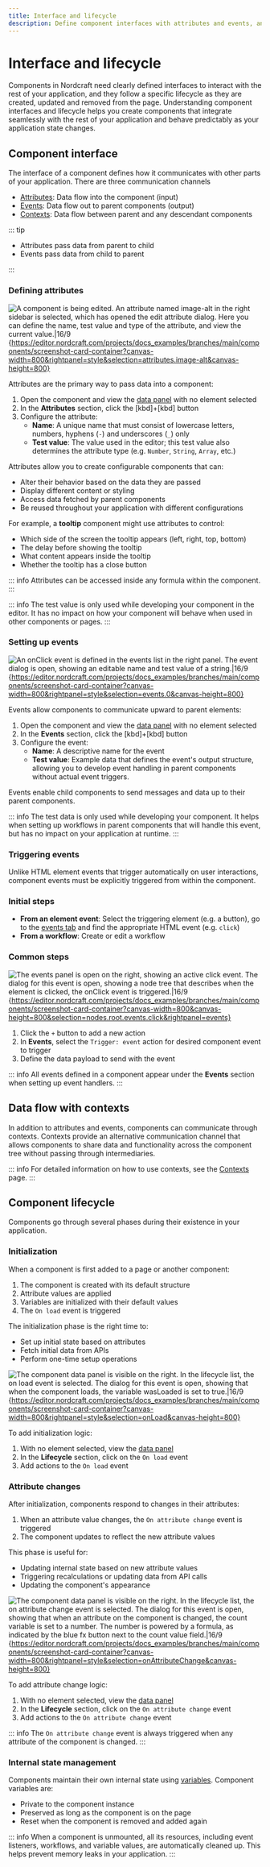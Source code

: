 ```yaml
---
title: Interface and lifecycle
description: Define component interfaces with attributes and events, and control behavior at initialization, update and removal phases in the component lifecycle.
---
```


# Interface and lifecycle

Components in Nordcraft need clearly defined interfaces to interact with the rest of your application, and they follow a specific lifecycle as they are created, updated and removed from the page. Understanding component interfaces and lifecycle helps you create components that integrate seamlessly with the rest of your application and behave predictably as your application state changes.

## Component interface

The interface of a component defines how it communicates with other parts of your application. There are three communication channels

- [Attributes](#defining-attributes): Data flow into the component (input)
- [Events](#setting-up-events): Data flow out to parent components (output)
- [Contexts](#data-flow-with-contexts): Data flow between parent and any descendant components

::: tip

- Attributes pass data from parent to child
- Events pass data from child to parent

:::

### Defining attributes

![A component is being edited. An attribute named image-alt in the right sidebar is selected, which has opened the edit attribute dialog. Here you can define the name, test value and type of the attribute, and view the current value.|16/9](define-an-attribute.webp 'Define an attribute'){https://editor.nordcraft.com/projects/docs_examples/branches/main/components/screenshot-card-container?canvas-width=800&rightpanel=style&selection=attributes.image-alt&canvas-height=800}

Attributes are the primary way to pass data into a component:

1. Open the component and view the [data panel](/the-editor/data-panel) with no element selected
2. In the **Attributes** section, click the [kbd]+[kbd] button
3. Configure the attribute:
   - **Name**: A unique name that must consist of lowercase letters, numbers, hyphens (`-`) and underscores (`_`) only
   - **Test value**: The value used in the editor; this test value also determines the attribute type (e.g. `Number`, `String`, `Array`, etc.)

Attributes allow you to create configurable components that can:

- Alter their behavior based on the data they are passed
- Display different content or styling
- Access data fetched by parent components
- Be reused throughout your application with different configurations

For example, a **tooltip** component might use attributes to control:

- Which side of the screen the tooltip appears (left, right, top, bottom)
- The delay before showing the tooltip
- What content appears inside the tooltip
- Whether the tooltip has a close button

::: info
Attributes can be accessed inside any formula within the component.
:::

::: info
The test value is only used while developing your component in the editor. It has no impact on how your component will behave when used in other components or pages.
:::

### Setting up events

![An onClick event is defined in the events list in the right panel. The event dialog is open, showing an editable name and test value of a string.|16/9](set-up-an-event.webp 'Set up an event'){https://editor.nordcraft.com/projects/docs_examples/branches/main/components/screenshot-card-container?canvas-width=800&rightpanel=style&selection=events.0&canvas-height=800}

Events allow components to communicate upward to parent elements:

1. Open the component and view the [data panel](/the-editor/data-panel) with no element selected
2. In the **Events** section, click the [kbd]+[kbd] button
3. Configure the event:
   - **Name**: A descriptive name for the event
   - **Test value**: Example data that defines the event's output structure, allowing you to develop event handling in parent components without actual event triggers.

Events enable child components to send messages and data up to their parent components.

::: info
The test data is only used while developing your component. It helps when setting up workflows in parent components that will handle this event, but has no impact on your application at runtime.
:::

### Triggering events

Unlike HTML element events that trigger automatically on user interactions, component events must be explicitly triggered from within the component.

### Initial steps

- **From an element event**: Select the triggering element (e.g. a button), go to the [events tab](/the-editor/element-panel#events-tab) and find the appropriate HTML event (e.g. `click`)
- **From a workflow**: Create or edit a workflow

### Common steps

![The events panel is open on the right, showing an active click event. The dialog for this event is open, showing a node tree that describes when the element is clicked, the onClick event is triggered.|16/9](trigger-an-event.webp 'Trigger an event'){https://editor.nordcraft.com/projects/docs_examples/branches/main/components/screenshot-card-container?canvas-width=800&canvas-height=800&selection=nodes.root.events.click&rightpanel=events}

1. Click the `+` button to add a new action
2. In **Events**, select the `Trigger: event` action for desired component event to trigger
3. Define the data payload to send with the event

::: info
All events defined in a component appear under the **Events** section when setting up event handlers.
:::

## Data flow with contexts

In addition to attributes and events, components can communicate through contexts. Contexts provide an alternative communication channel that allows components to share data and functionality across the component tree without passing through intermediaries.

::: info
For detailed information on how to use contexts, see the [Contexts](/contexts/overview) page.
:::

## Component lifecycle

Components go through several phases during their existence in your application.

### Initialization

When a component is first added to a page or another component:

1. The component is created with its default structure
2. Attribute values are applied
3. Variables are initialized with their default values
4. The `On load` event is triggered

The initialization phase is the right time to:

- Set up initial state based on attributes
- Fetch initial data from APIs
- Perform one-time setup operations

![The component data panel is visible on the right. In the lifecycle list, the on load event is selected. The dialog for this event is open, showing that when the component loads, the variable wasLoaded is set to true.|16/9](add-initialization-logic.webp 'Add initialization logic'){https://editor.nordcraft.com/projects/docs_examples/branches/main/components/screenshot-card-container?canvas-width=800&rightpanel=style&selection=onLoad&canvas-height=800}

To add initialization logic:

1. With no element selected, view the [data panel](/the-editor/data-panel)
2. In the **Lifecycle** section, click on the `On load` event
3. Add actions to the `On load` event

### Attribute changes

After initialization, components respond to changes in their attributes:

1. When an attribute value changes, the `On attribute change` event is triggered
2. The component updates to reflect the new attribute values

This phase is useful for:

- Updating internal state based on new attribute values
- Triggering recalculations or updating data from API calls
- Updating the component's appearance

![The component data panel is visible on the right. In the lifecycle list, the on attribute change event is selected. The dialog for this event is open, showing that when an attribute on the component is changed, the count variable is set to a number. The number is powered by a formula, as indicated by the blue fx button next to the count value field.|16/9](add-logic-on-attribute-change.webp 'Add logic on attribute change'){https://editor.nordcraft.com/projects/docs_examples/branches/main/components/screenshot-card-container?canvas-width=800&rightpanel=style&selection=onAttributeChange&canvas-height=800}

To add attribute change logic:

1. With no element selected, view the [data panel](/the-editor/data-panel)
2. In the **Lifecycle** section, click on the `On attribute change` event
3. Add actions to the `On attribute change` event

::: info
The `On attribute change` event is always triggered when any attribute of the component is changed.
:::

### Internal state management

Components maintain their own internal state using [variables](/variables/overview). Component variables are:

- Private to the component instance
- Preserved as long as the component is on the page
- Reset when the component is removed and added again

::: info
When a component is unmounted, all its resources, including event listeners, workflows, and variable values, are automatically cleaned up. This helps prevent memory leaks in your application.
:::
